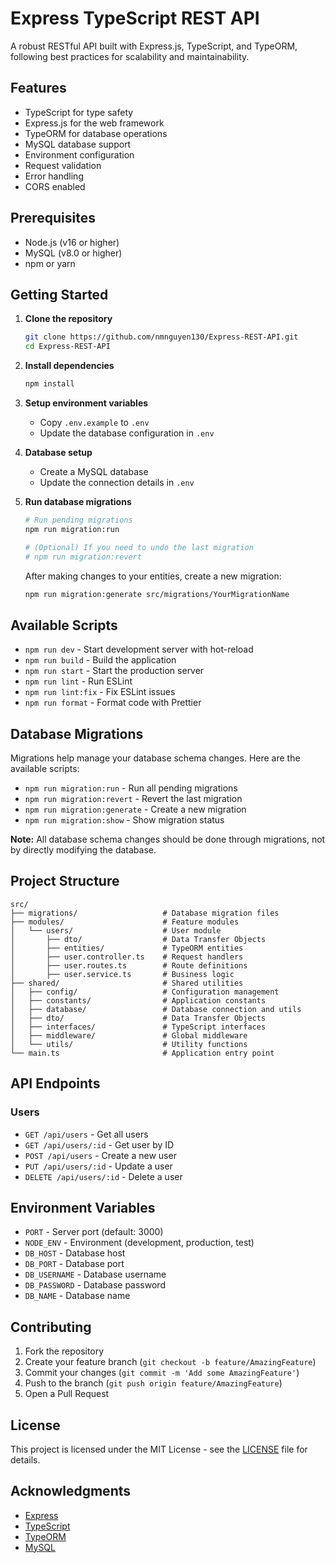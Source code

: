 # Express TypeScript REST API

A robust RESTful API built with Express.js, TypeScript, and TypeORM, following best practices for scalability and maintainability.

## Features

- TypeScript for type safety
- Express.js for the web framework
- TypeORM for database operations
- MySQL database support
- Environment configuration
- Request validation
- Error handling
- CORS enabled

## Prerequisites

- Node.js (v16 or higher)
- MySQL (v8.0 or higher)
- npm or yarn

## Getting Started

1. **Clone the repository**
   ```bash
   git clone https://github.com/nmnguyen130/Express-REST-API.git
   cd Express-REST-API
   ```

2. **Install dependencies**
   ```bash
   npm install
   ```

3. **Setup environment variables**
   - Copy `.env.example` to `.env`
   - Update the database configuration in `.env`

4. **Database setup**
   - Create a MySQL database
   - Update the connection details in `.env`

5. **Run database migrations**
   ```bash
   # Run pending migrations
   npm run migration:run
   
   # (Optional) If you need to undo the last migration
   # npm run migration:revert
   ```
   
   After making changes to your entities, create a new migration:
   ```bash
   npm run migration:generate src/migrations/YourMigrationName
   ```

## Available Scripts

- `npm run dev` - Start development server with hot-reload
- `npm run build` - Build the application
- `npm run start` - Start the production server
- `npm run lint` - Run ESLint
- `npm run lint:fix` - Fix ESLint issues
- `npm run format` - Format code with Prettier

## Database Migrations

Migrations help manage your database schema changes. Here are the available scripts:

- `npm run migration:run` - Run all pending migrations
- `npm run migration:revert` - Revert the last migration
- `npm run migration:generate` - Create a new migration
- `npm run migration:show` - Show migration status

**Note:** All database schema changes should be done through migrations, not by directly modifying the database.

## Project Structure

```
src/
├── migrations/                   # Database migration files
├── modules/                      # Feature modules
│   └── users/                    # User module
│       ├── dto/                  # Data Transfer Objects
│       ├── entities/             # TypeORM entities
│       ├── user.controller.ts    # Request handlers
│       ├── user.routes.ts        # Route definitions
│       ├── user.service.ts       # Business logic
├── shared/                       # Shared utilities  
│   ├── config/                   # Configuration management
│   ├── constants/                # Application constants
│   ├── database/                 # Database connection and utils
│   ├── dto/                      # Data Transfer Objects
│   ├── interfaces/               # TypeScript interfaces
│   ├── middleware/               # Global middleware
│   └── utils/                    # Utility functions
└── main.ts                       # Application entry point
```

## API Endpoints

### Users

- `GET /api/users` - Get all users
- `GET /api/users/:id` - Get user by ID
- `POST /api/users` - Create a new user
- `PUT /api/users/:id` - Update a user
- `DELETE /api/users/:id` - Delete a user

## Environment Variables

- `PORT` - Server port (default: 3000)
- `NODE_ENV` - Environment (development, production, test)
- `DB_HOST` - Database host
- `DB_PORT` - Database port
- `DB_USERNAME` - Database username
- `DB_PASSWORD` - Database password
- `DB_NAME` - Database name

## Contributing

1. Fork the repository
2. Create your feature branch (`git checkout -b feature/AmazingFeature`)
3. Commit your changes (`git commit -m 'Add some AmazingFeature'`)
4. Push to the branch (`git push origin feature/AmazingFeature`)
5. Open a Pull Request

## License

This project is licensed under the MIT License - see the [LICENSE](LICENSE) file for details.

## Acknowledgments

- [Express](https://expressjs.com/)
- [TypeScript](https://www.typescriptlang.org/)
- [TypeORM](https://typeorm.io/)
- [MySQL](https://www.mysql.com/)
